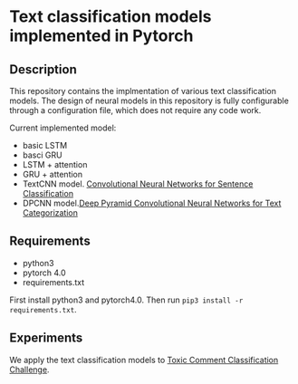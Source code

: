 # Text classification models implemented in Pytorch

## Description

This repository contains the implmentation of various text classification models. The design of neural models in this repository is fully configurable through a configuration file, which does not require any code work.

Current implemented model:

* basic LSTM
* basci GRU
* LSTM + attention
* GRU + attention
* TextCNN model. [Convolutional Neural Networks for Sentence Classification
](https://arxiv.org/abs/1408.5882)
* DPCNN model.[Deep Pyramid Convolutional Neural Networks for Text Categorization
](https://ai.tencent.com/ailab/media/publications/ACL3-Brady.pdf)

## Requirements

* python3
* pytorch 4.0
* requirements.txt

First install python3 and pytorch4.0. Then run `pip3 install -r requirements.txt`.

## Experiments

We apply the text classification models to [Toxic Comment Classification Challenge](https://www.kaggle.com/c/jigsaw-toxic-comment-classification-challenge).
